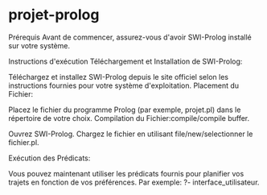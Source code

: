 # projet-prolog
Prérequis
Avant de commencer, assurez-vous d'avoir SWI-Prolog installé sur votre système.

Instructions d'exécution
Téléchargement et Installation de SWI-Prolog:

Téléchargez et installez SWI-Prolog depuis le site officiel selon les instructions fournies pour votre système d'exploitation.
Placement du Fichier:

Placez le fichier du programme Prolog (par exemple, projet.pl) dans le répertoire de votre choix.
Compilation du Fichier:compile/compile buffer.

Ouvrez SWI-Prolog.
Chargez le fichier en utilisant file/new/selectionner le fichier.pl.


Exécution des Prédicats:

Vous pouvez maintenant utiliser les prédicats fournis pour planifier vos trajets en fonction de vos préférences. Par exemple:
?- interface_utilisateur.
 

